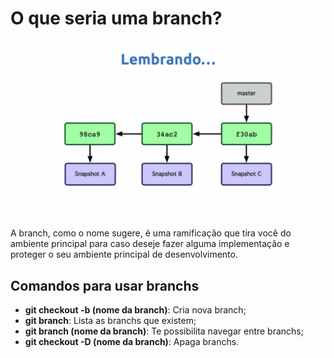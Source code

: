 # O que seria uma branch?

![Conceito](/4.Branchs/imagens/Conceito.png)

A branch, como o nome sugere, é uma ramificação que tira você do ambiente principal para caso deseje fazer alguma implementação e proteger o seu ambiente principal de desenvolvimento.

## Comandos para usar branchs

- **git checkout -b (nome da branch)**: Cria nova branch;
- **git branch**: Lista as branchs que existem;
- **git branch (nome da branch)**: Te possibilita navegar entre branchs;
- **git checkout -D (nome da branch)**: Apaga branchs.
